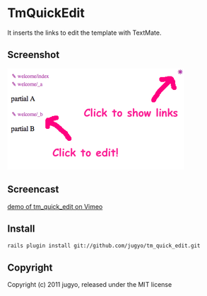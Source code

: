 TmQuickEdit
===========

It inserts the links to edit the template with TextMate.

Screenshot
----

![doc.png](https://github.com/jugyo/tm_quick_edit/raw/master/doc/doc.png)

Screencast
----

[demo of tm_quick_edit on Vimeo](http://vimeo.com/19278412)

Install
----

    rails plugin install git://github.com/jugyo/tm_quick_edit.git

Copyright
----

Copyright (c) 2011 jugyo, released under the MIT license
